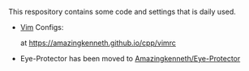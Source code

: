 This respository contains some code and settings that is daily used.

- [Vim](https://www.vim.org/) Configs:

  at https://amazingkenneth.github.io/cpp/vimrc

- Eye-Protector has been moved to [Amazingkenneth/Eye-Protector](https://github.com/Amazingkenneth/Eye-Protector)

